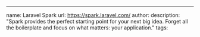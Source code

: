 ---
name: Laravel Spark
url: https://spark.laravel.com/
author:
description: "Spark provides the perfect starting point for your next big idea. Forget all the boilerplate and focus on what matters: your application."
tags:
